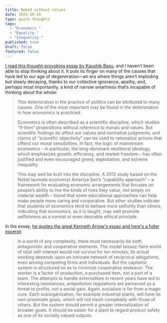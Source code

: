 ```yaml
---
title: Naked without values
date: 2025-10-20
type: quick-thoughts
tags:
  - "Economics "
  - "Equality "
  - "Inequality "
published: true
draft: false
featured: false
---
```

[I read this thought-provoking essay by Kaushik Basu](https://www.project-syndicate.org/commentary/economic-focus-on-self-interest-is-fueling-inequality-and-undermining-cooperation-by-kaushik-basu-2025-10), and I haven’t been able to stop thinking about it. It puts its finger on many of the causes that have led to our age of degeneration—an era where things aren’t imploding but slowly decaying, thanks to our collective ignorance, apathy, and, perhaps most importantly, a kind of narrow smartness that’s incapable of thinking about the whole:

> This deterioration in the practice of politics can be attributed to many causes. One of the most important may be found in the deterioration in how economics is practiced.  
>   
> Economics is often described as a scientific discipline, which studies “if-then” propositions without reference to morals and values. But scientific findings do affect our values and normative judgments, and claims of “scientific objectivity” can be used to rationalize actions that offend our moral sensibilities. In fact, the logic of mainstream economics – in particular, the long-dominant neoliberal ideology, which emphasizes growth, efficiency, and market freedom – has often justified and even encouraged greed, exploitation, and extreme inequality.  
>   
> This may well be built into the discipline. A 2012 study based on the Nobel laureate economist Amartya Sen’s “capability approach” – a framework for evaluating economic arrangements that focuses on people’s ability to live the kinds of lives they value, not simply on material wealth – found that some educational approaches can help make people more caring and cooperative. But other studies indicate that students of economics tend to behave more selfishly than others, indicating that economics, as it is taught, may well promote selfishness as a normal or even desirable ethical principle.

In the essay, [he quotes the great Kenneth Arrow's essay and here's a fuller excerpt](https://www.dissentmagazine.org/article/a-cautious-case-for-socialism/):

> In a world of any complexity, there must necessarily be both antagonistic and cooperative elements. The model laissez-faire world of total self-interest would not survive for ten minutes; its actual working depends upon an intricate network of reciprocal obligations, even among competing firms and individuals. But the capitalist system is structured so as to minimize cooperative endeavor. The worker is a factor of production, a purchased item, not a part of a team. The attempts to handle externalities in recent years have led to interesting resistances; antipollution regulations are perceived as a threat to profits, not a social gain. Again, socialism is far from a magic cure. Each suborganization, for example industrial plants, will have its own proximate goals, which will not mesh completely with those of others. But the system should permit a greater internalization of broader goals. It should be easier for a plant to regard product safety as one of its socially valued outputs.